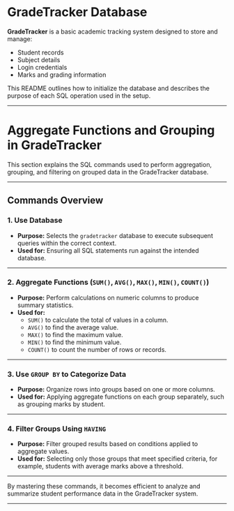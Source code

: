 #  GradeTracker Database

**GradeTracker** is a basic academic tracking system designed to store and manage:

- Student records
- Subject details
- Login credentials
- Marks and grading information

This README outlines how to initialize the database and describes the purpose of each SQL operation used in the setup.

---

# Aggregate Functions and Grouping in GradeTracker

This section explains the SQL commands used to perform aggregation, grouping, and filtering on grouped data in the GradeTracker database.

---

## Commands Overview

### 1. Use Database

- **Purpose:** Selects the `gradetracker` database to execute subsequent queries within the correct context.  
- **Used for:** Ensuring all SQL statements run against the intended database.

---

### 2. Aggregate Functions (`SUM()`, `AVG()`, `MAX()`, `MIN()`, `COUNT()`)

- **Purpose:** Perform calculations on numeric columns to produce summary statistics.  
- **Used for:**  
  - `SUM()` to calculate the total of values in a column.  
  - `AVG()` to find the average value.  
  - `MAX()` to find the maximum value.  
  - `MIN()` to find the minimum value.  
  - `COUNT()` to count the number of rows or records.

---

### 3. Use `GROUP BY` to Categorize Data

- **Purpose:** Organize rows into groups based on one or more columns.  
- **Used for:** Applying aggregate functions on each group separately, such as grouping marks by student.

---

### 4. Filter Groups Using `HAVING`

- **Purpose:** Filter grouped results based on conditions applied to aggregate values.  
- **Used for:** Selecting only those groups that meet specified criteria, for example, students with average marks above a threshold.

---

By mastering these commands, it becomes efficient to analyze and summarize student performance data in the GradeTracker system.

---
